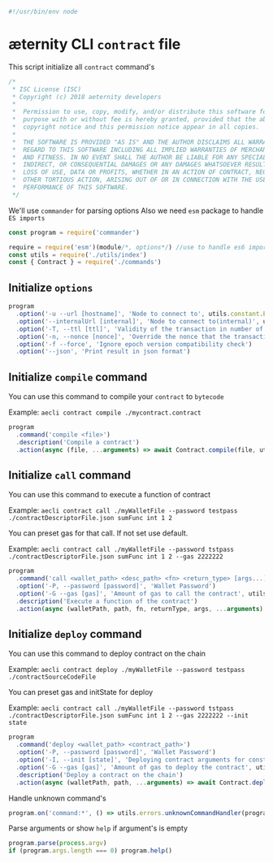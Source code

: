 





  

```js
#!/usr/bin/env node

```







# æternity CLI `contract` file

This script initialize all `contract` command's


  

```js
/*
 * ISC License (ISC)
 * Copyright (c) 2018 aeternity developers
 *
 *  Permission to use, copy, modify, and/or distribute this software for any
 *  purpose with or without fee is hereby granted, provided that the above
 *  copyright notice and this permission notice appear in all copies.
 *
 *  THE SOFTWARE IS PROVIDED "AS IS" AND THE AUTHOR DISCLAIMS ALL WARRANTIES WITH
 *  REGARD TO THIS SOFTWARE INCLUDING ALL IMPLIED WARRANTIES OF MERCHANTABILITY
 *  AND FITNESS. IN NO EVENT SHALL THE AUTHOR BE LIABLE FOR ANY SPECIAL, DIRECT,
 *  INDIRECT, OR CONSEQUENTIAL DAMAGES OR ANY DAMAGES WHATSOEVER RESULTING FROM
 *  LOSS OF USE, DATA OR PROFITS, WHETHER IN AN ACTION OF CONTRACT, NEGLIGENCE OR
 *  OTHER TORTIOUS ACTION, ARISING OUT OF OR IN CONNECTION WITH THE USE OR
 *  PERFORMANCE OF THIS SOFTWARE.
 */

```







We'll use `commander` for parsing options
Also we need `esm` package to handle `ES imports`


  

```js
const program = require('commander')

require = require('esm')(module/*, options*/) //use to handle es6 import/export
const utils = require('./utils/index')
const { Contract } = require('./commands')


```







## Initialize `options`


  

```js
program
  .option('-u --url [hostname]', 'Node to connect to', utils.constant.EPOCH_URL)
  .option('--internalUrl [internal]', 'Node to connect to(internal)', utils.constant.EPOCH_INTERNAL_URL)
  .option('-T, --ttl [ttl]', 'Validity of the transaction in number of blocks (default forever)', utils.constant.CONTRACT_TTL)
  .option('-n, --nonce [nonce]', 'Override the nonce that the transaction is going to be sent with')
  .option('-f --force', 'Ignore epoch version compatibility check')
  .option('--json', 'Print result in json format')


```







## Initialize `compile` command

You can use this command to compile your `contract` to `bytecode`

Example: `aecli contract compile ./mycontract.contract`


  

```js
program
  .command('compile <file>')
  .description('Compile a contract')
  .action(async (file, ...arguments) => await Contract.compile(file, utils.cli.getCmdFromArguments(arguments)))


```







## Initialize `call` command

You can use this command to execute a function of contract

Example: `aecli contract call ./myWalletFile --password testpass ./contractDescriptorFile.json sumFunc int 1 2`

You can preset gas for that call. If not set use default.

Example: `aecli contract call ./myWalletFile --password tstpass ./contractDescriptorFile.json sumFunc int 1 2 --gas 2222222`


  

```js
program
  .command('call <wallet_path> <desc_path> <fn> <return_type> [args...]')
  .option('-P, --password [password]', 'Wallet Password')
  .option('-G --gas [gas]', 'Amount of gas to call the contract', utils.constant.GAS)
  .description('Execute a function of the contract')
  .action(async (walletPath, path, fn, returnType, args, ...arguments) => await Contract.call(walletPath, path, fn, returnType, args, utils.cli.getCmdFromArguments(arguments)))


```







## Initialize `deploy` command

You can use this command to deploy contract on the chain

Example: `aecli contract deploy ./myWalletFile --password testpass ./contractSourceCodeFile`

You can preset gas and initState for deploy

Example: `aecli contract call ./myWalletFile --password tstpass ./contractDescriptorFile.json sumFunc int 1 2 --gas 2222222 --init state`


  

```js
program
  .command('deploy <wallet_path> <contract_path>')
  .option('-P, --password [password]', 'Wallet Password')
  .option('-I, --init [state]', 'Deploying contract arguments for constructor function')
  .option('-G --gas [gas]', 'Amount of gas to deploy the contract', utils.constant.GAS)
  .description('Deploy a contract on the chain')
  .action(async (walletPath, path, ...arguments) => await Contract.deploy(walletPath, path, utils.cli.getCmdFromArguments(arguments)))


```







Handle unknown command's


  

```js
program.on('command:*', () => utils.errors.unknownCommandHandler(program)())


```







Parse arguments or show `help` if argument's is empty


  

```js
program.parse(process.argv)
if (program.args.length === 0) program.help()


```




